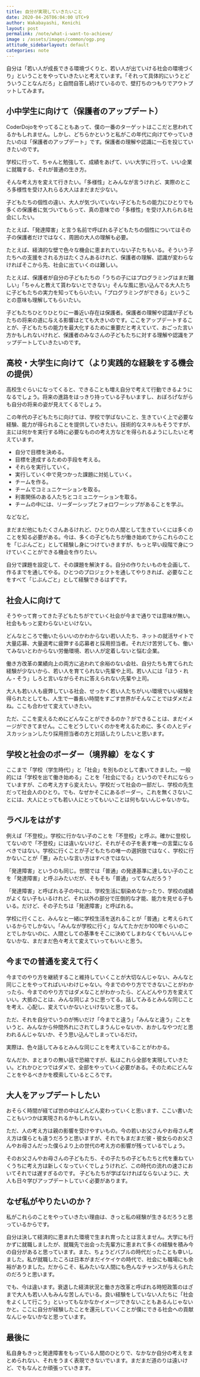 ```yaml
---
title: 自分が実現していきたいこと
date: 2020-04-26T06:04:00 UTC+9
author: Wakabayashi, Kenichi
layout: post
permalink: /note/what-i-want-to-achieve/
image : /assets/images/common/ogp.png
attitude_sidebarlayout: default
categories: note
---
```

自分は「若い人が成長できる環境づくりと、若い人が出ていける社会の環境づくり」ということをやっていきたいと考えています。「それって具体的にいうとどういうことなんだろ」と自問自答し続けているので、壁打ちのつもりでアウトプットしてみます。

## 小中学生に向けて（保護者のアップデート）
CoderDojoをやってることもあって、僕の一番のターゲットはここだと思われてるかもしれません。しかし、どちらかというと私がこの年代に向けてやっていきたいのは「保護者のアップデート」です。保護者の理解や認識に一石を投じていきたいのです。

学校に行って、ちゃんと勉強して、成績をあげて、いい大学に行って、いい企業に就職する、それが普通の生き方。

そんな考え方を変えて行きたい。「多様性」とみんなが言うけれど、実際のところ多様性を受け入れらる大人はまだまだ少ない。

子どもたちの個性の違い、大人が気づいていない子どもたちの能力にひとりでも多くの保護者に気づいてもらって、真の意味での「多様性」を受け入れられる社会にしたい。

たとえば、「発達障害」と言う名前で呼ばれる子どもたちの個性についてはその子の保護者だけではなく、周囲の大人の理解も必要。

たとえば、経済的な壁で色々な機会に恵まれていない子たちもいる。そういう子たちへの支援をされる方はたくさんあるけれど、保護者の理解、認識が変わらなければそこから先、社会に出ていくのは難しい。

たとえば、保護者が自分の子どもたちの「うちの子にはプログラミングはまだ難しい」「ちゃんと教えて貰わないとできない」そんな風に思い込んでる大人たちに子どもたちの実力を知ってもらいたい。「プログラミングができる」ということの意味も理解してもらいたい。

子どもたちひとりひとりに一番近い存在は保護者。保護者の理解や認識が子どもたちの将来の道に与える影響はとても大きいのです。ここをアップデートすることが、子どもたちの能力を最大化するために重要だと考えていて、おごった言い方かもしれないけれど、保護者のみなさんの子どもたちに対する理解や認識をアップデートしていきたいのです。

## 高校・大学生に向けて（より実践的な経験をする機会の提供）
高校生ぐらいになってくると、できることも増え自分で考えて行動できるようになるでしょう。将来の進路をはっきり持っている子もいますし、おぼろげながらも自分の将来の姿が見えてくるでしょう。

この年代の子どもたちに向けては、学校で学ばないこと、生きていく上で必要な経験、能力が得られることを提供していきたい。技術的なスキルもそうですが、主には何かを実行する時に必要なものの考え方などを得られるようにしたいと考えています。

- 自分で目標を決める。
- 目標を達成するための手段を考える。
- それらを実行していく。
- 実行していく中で見つかった課題に対処していく。
- チームを作る。
- チームでコミュニケーションを取る。
- 利害関係のある人たちとコミュニケーションを取る。
- チームの中には、リーダーシップとフォロワーシップがあることを学ぶ。

などなど。

まだまだ他にもたくさんあるけれど、ひとりの人間として生きていくには多くのことを知る必要がある。今は、多くの子どもたちが働き始めてからこれらのことを「じぶんごと」として経験し身につけていきますが、もっと早い段階で身につけていくことができる機会を作りたい。

自分で課題を設定して、その課題を解決する。自分の作りたいものを企画して、作るまでを通してやる。ひとつのプロジェクトを通してやりきれば、必要なことをすべて「じぶんごと」として経験できるはずです。

## 社会人に向けて
そうやって育ってきた子どもたちがでていく社会が今まで通りでは意味が無い。社会ももっと変わらないといけない。

どんなところで働いたらいいのかわからない若い人たち、ネットの就活サイトで大量応募、大量選考に疲弊する応募者と採用担当者。それだけ苦労しても、働いてみないとわからない労働環境、若い人が定着しないと悩む企業。

働き方改革の業績向上の両方に追われて余裕のない会社、自分たちも育てられた経験が少ないから、若い人を育てられない先輩や上司。若い人には「ほう・れん・そう」しろと言いながらそれに答えられない先輩や上司。

大人も若い人も疲弊している社会、せっかく若い人たちがいい環境でいい経験を得られたとしても、人生で一番長い時間をすごす世界がそんなことではダメだよね。ここも合わせて変えていきたい。

ただ、ここを変えるためにどんなことができるのか？ができることは、まだイメージができてません。ここをどうしていくのかを考えるために、多くの人とディスカッションしたり採用担当者の方と対話したりしたいと思います。

## 学校と社会のボーダー（境界線）をなくす
ここまで「学校（学生時代）」と「社会」を別ものとして書いてきました。一般的には「学校を出て働き始める」ことを「社会にでる」というのでそれにならっていますが、この考え方すら変えたい。学校だって社会の一部だし、学校の先生だって社会人のひとり。でも、なぜかそこにあるボーダー。これを無くさないことには、大人にとっても若い人にとってもいいことは何もないんじゃないかな。

## ラベルをはがす
例えば「不登校」。学校に行かない子のことを「不登校」と呼ぶ。確かに登校してないので「不登校」には違いないけど、それがその子を表す唯一の言葉になるべきではない。学校に行くことが子どもたちの唯一の選択肢ではなく、学校に行かないことが「悪」みたいな言い方はすべきではない。

「発達障害」というのも同じ。世間では「普通」の発達基準に達しない子のことを「発達障害」と呼ぶみたいだが、そもそも「普通」ってなんだろう？

「発達障害」と呼ばれる子の中には、学校生活に馴染めなかったり、学校の成績がよくない子もいるけれど、それ以外の部分で圧倒的な才能、能力を見せる子もいる。だけど、その子たちは「発達障害」と呼ばれる。

学校に行くこと、みんなと一緒に学校生活を送れることが「普通」と考えられているからでしかない。「みんなが学校に行く」なんてたかだか100年ぐらいのことでしかないのに、人間としての基準をそこに決めてしまわなくてもいいんじゃないかな、まだまだ色々考えて変えていってもいいと思う。

## 今までの普通を変えて行く
今までのやり方を継続すること維持していくことが大切なんじゃない、みんなと同じことをやってればいいわけじゃない。今までのやり方でできないことがわかったら、今までのやり方ではダメなことがわかったら、どんどんやり方を変えていい。大抵のことは、みんな同じように思ってる。話してみるとみんな同じことを考え、心配し、変えていかないといけないと思ってる。

ただ、それを自分でいうのが怖いだけ「今までと違う」「みんなと違う」ことをいうと、みんなから仲間外れにされてしまうんじゃないか、おかしなやつだと思われるんじゃないか、そう思い込んでしまっているだけ。

実際は、色々話してみるとみんな同じことを考えていることがわかる。

なんだか、まとまりの無い話で恐縮ですが、私はこれら全部を実現していきたい。どれかひとつではダメで、全部をやっていく必要がある。そのためにどんなことをやるべきかを模索しているところです。

## 大人をアップデートしたい
おそらく時間が経てば世の中はどんどん変わっていくと思います、ここい書いたこともいつかは実現されるかもしれない。

ただ、人の考え方は親の影響を受けやすいもの。今の若いお父さんやお母さん考え方は僕らとも違うだろうと思いますが、それでもまだまだ彼・彼女らのお父さんやお母さんだった僕らより上の世代の考え方の影響が残っているでしょう。

そのお父さんやお母さんの子どもたち、その子たちの子どもたちと代を重ねていくうちに考え方は新しくなっていくでしょうけれど、この時代の流れの速さにおいてそれでは遅すぎるのです。
子どもたちが学ばなければならないように、大人も日々学びアップデートしていく必要があります。

## なぜ私がやりたいのか？
私がこれらのことをやっていきたい理由は、きっと私の経験が生きるだろうと思っているからです。

自分は決して経済的に恵まれた環境で生まれ育ったとは言えません。大学にも行かずに就職しましたが、就職先で出会った先輩方に恵まれて多くの経験を積み今の自分があると思っています。また、ちょうどバブルの時代だったことも幸いしました。私が就職したころは日本がまだイケイケの時代で、社会にも職場にも余裕がありました。だからこそ、私みたいな人間にも色んなチャンスが与えられたのだろうと思います。

でも、今は違います。衰退した経済状況と働き方改革と呼ばれる時短政策のはざまで大人も若い人もみんな苦しんでいる。良い経験をしていない人たちに「社会をよくして行こう」といってもなかなかイメージできないこともあるんじゃないかと。ここに自分が経験したことを還元していくことが僕にできる社会への貢献なんじゃないかなと思っています。

## 最後に
私自身もきっと発達障害をもっている人間のひとりで、なかなか自分の考えをまとめられない、それをうまく表現できないでいます。まだまだ道のりは遠いけど、でもなんとか頑張っていきます。